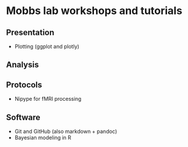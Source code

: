 # Mobbs lab workshops and tutorials
## Presentation
  - Plotting (ggplot and plotly)
  
## Analysis

## Protocols
- Nipype for fMRI processing

## Software
- Git and GitHub (also markdown + pandoc)
- Bayesian modeling in R
